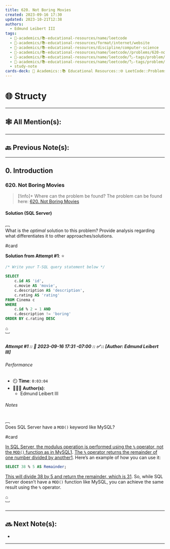 ```yaml
---
title: 620. Not Boring Movies
created: 2023-09-16 17:30
updated: 2023-10-21T12:38
authors:
  - Edmund Leibert III
tags:
  - 🔴-academics/📚-educational-resources/name/leetcode
  - 🔴-academics/📚-educational-resources/format/internet/website
  - 🔴-academics/📚-educational-resources/discipline/computer-science
  - 🔴-academics/📚-educational-resources/name/leetcode//problems/620-not-boring-movies
  - 🔴-academics/📚-educational-resources/name/leetcode/🏷️-tags/problem/difficulty/easy
  - 🔴-academics/📚-educational-resources/name/leetcode/🏷️-tags/problem/tag/topic/database
  - study-note
cards-deck: 🔴 Academics::📚 Educational Resources::🌐 LeetCode::Problems::620. Not Boring Movies
---
```


# 🌐 Structy

---

## 🕸️ All Mention(s): 

---

## 🔙 Previous Note(s):

---

## 0. Introduction

### 620. Not Boring Movies

> [!info]+ Where can the problem be found?
> The problem can be found here: [620. Not Boring Movies](https://leetcode.com/problems/not-boring-movies/description/)

#### Solution (SQL Server)

﹇<br>
What is the _optimal_ solution to this problem? Provide analysis regarding what differentiates it to other approaches/solutions.

#card 

**Solution from Attempt #1**: ⭐

```sql
/* Write your T-SQL query statement below */

SELECT
    c.id AS 'id',
    c.movie AS 'movie',
    c.description AS 'description',
    c.rating AS 'rating'
FROM Cinema c
WHERE
    c.id % 2 = 1 AND
    c.description != 'boring'
ORDER BY c.rating DESC
```

⌂
<br>﹈<br>

##### Attempt #1 :: 📆 2023-09-16 17:31 -07:00 :: ✅ :: \[Author: Edmund Leibert III\]

###### Performance

- ⏲️ **Time**: `0:03:04`
- 🧔🏽‍♂️ **Author(s)**:
	- Edmund Leibert III

###### Notes

﹇<br>
Does SQL Server have a `MOD()` keyword like MySQL?

#card 

[In SQL Server, the modulus operation is performed using the `%` operator, not the `MOD()` function as in MySQL](about:blank#)[1](https://learn.microsoft.com/en-us/sql/t-sql/language-elements/modulo-transact-sql?view=sql-server-ver16). [The `%` operator returns the remainder of one number divided by another](https://learn.microsoft.com/en-us/sql/t-sql/language-elements/modulo-transact-sql?view=sql-server-ver16)[1](https://learn.microsoft.com/en-us/sql/t-sql/language-elements/modulo-transact-sql?view=sql-server-ver16). Here’s an example of how you can use it:

```sql
SELECT 38 % 5 AS Remainder;
```

[This will divide 38 by 5 and return the remainder, which is 3](about:blank#)[1](https://learn.microsoft.com/en-us/sql/t-sql/language-elements/modulo-transact-sql?view=sql-server-ver16). So, while SQL Server doesn’t have a `MOD()` function like MySQL, you can achieve the same result using the `%` operator.

⌂
<br>﹈<br>


---

## 🔜 Next Note(s):
- 

---
